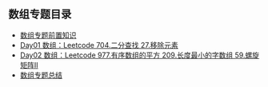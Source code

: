 ## 数组专题目录

- [数组专题前置知识](/array/数组专题前置知识.md)
- [Day01 数组：Leetcode  704.二分查找  27.移除元素](/array/Day01.md)
- [Day02 数组：Leetcode  977.有序数组的平方  209.长度最小的字数组  59.螺旋矩阵Ⅱ](/array/Day02.md)
- [数组专题总结](/array/数组专题总结.md)

